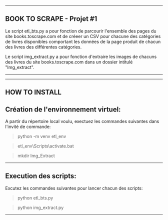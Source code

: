 __________________________
BOOK TO SCRAPE - Projet #1
--------------------------

Le script etl_bts.py a pour fonction de parcourir l'ensemble des pages du site books.toscrape.com et de créeer un CSV 
pour chacune des catégories de livres disponibles comportant les données de la page produit de chacun des livres des différentes catégories.

Le script img_extract.py a pour fonction d'extraire les images de chacuns des livres du site books.toscrape.com dans un dossier intitulé "Img_extract".
**************************

______________
HOW TO INSTALL
--------------

Création de l'environnement virtuel:
------------------------------------
A partir du répertoire local voulu, exectuez les commandes suivantes dans l'invité de commande:
>
>python -m venv etl_env

>etl_env\Scripts\activate.bat

>mkdir Img_Extract

------------------------------------

Execution des scripts:
----------------------
Excutez les commandes suivantes pour lancer chacun des scripts:
>
>python etl_bts.py

>python img_extract.py
***************************








